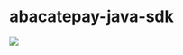 # abacatepay-java-sdk

[![](https://jitpack.io/v/EricksonLOOP/abacatepay-java-sdk.svg)](https://jitpack.io/#EricksonLOOP/abacatepay-java-sdk)